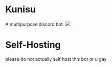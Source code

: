 # Kunisu
A multipurpose discord bot.
![](https://cdn.discordapp.com/avatars/753183327644811274/efe7c40c79175b4cc14b83c588642658.png?size=1024)

# Self-Hosting
please do not actually self host this bot or u gay